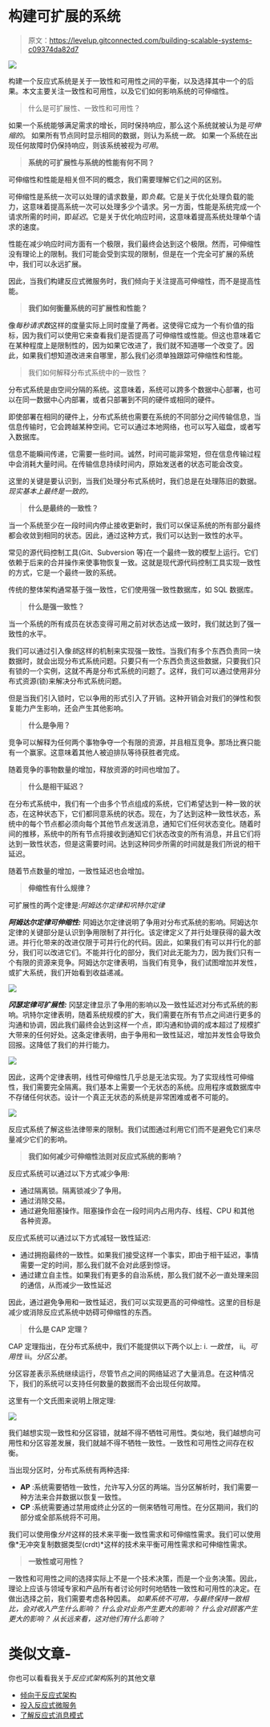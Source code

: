 # 构建可扩展的系统

> 原文：<https://levelup.gitconnected.com/building-scalable-systems-c09374da82d7>

![](img/72b80b0660704bed3c2a60845f8e52c8.png)

构建一个反应式系统是关于一致性和可用性之间的平衡，以及选择其中一个的后果。本文主要关注一致性和可用性，以及它们如何影响系统的可伸缩性。

> 什么是可扩展性、一致性和可用性？

如果一个系统能够满足需求的增长，同时保持响应，那么这个系统就被认为是*可伸缩的*。
如果所有节点同时显示相同的数据，则认为系统*一致*。
如果一个系统在出现任何故障时仍保持响应，则该系统被视为*可用*。

> **系统的可扩展性与系统的性能有何不同？**

可伸缩性和性能是相关但不同的概念，我们需要理解它们之间的区别。

可伸缩性是系统一次可以处理的请求数量，即*负载*。它是关于优化处理负载的能力，这意味着提高系统一次可以处理多少个请求。另一方面，性能是系统完成一个请求所需的时间，即*延迟*。它是关于优化响应时间，这意味着提高系统处理单个请求的速度。

性能在减少响应时间方面有一个极限，我们最终会达到这个极限。然而，可伸缩性没有理论上的限制。我们可能会受到实现的限制，但是在一个完全可扩展的系统中，我们可以永远扩展。

因此，当我们构建反应式微服务时，我们倾向于关注提高可伸缩性，而不是提高性能。

> **我们如何衡量系统的可扩展性和性能？**

像*每秒请求数*这样的度量实际上同时度量了两者。这使得它成为一个有价值的指标，因为我们可以使用它来查看我们是否提高了可伸缩性或性能。但这也意味着它在某种程度上是限制性的，因为如果它改进了，我们就不知道哪一个改变了。因此，如果我们想知道改进来自哪里，那么我们必须单独跟踪可伸缩性和性能。

> 我们如何解释分布式系统中的一致性？

分布式系统是由空间分隔的系统。这意味着，系统可以跨多个数据中心部署，也可以在同一数据中心内部署，或者只部署到不同的硬件或相同的硬件。

即使部署在相同的硬件上，分布式系统也需要在系统的不同部分之间传输信息，当信息传输时，它会跨越某种空间。它可以通过本地网络，也可以写入磁盘，或者写入数据库。

信息不能瞬间传递，它需要一些时间。诚然，时间可能非常短，但在信息传输过程中会消耗大量时间。在传输信息持续时间内，原始发送者的状态可能会改变。

这里的关键是要认识到，当我们处理分布式系统时，我们总是在处理陈旧的数据。*现实基本上最终是一致的。*

> **什么是最终的一致性？**

当一个系统至少在一段时间内停止接收更新时，我们可以保证系统的所有部分最终都会收敛到相同的状态。因此，通过这种方式，我们可以达到一致性的水平。

常见的源代码控制工具(Git、Subversion 等)在一个最终一致的模型上运行。它们依赖于后来的合并操作来使事物恢复一致。这就是现代源代码控制工具实现一致性的方式，它是一个最终一致的系统。

传统的整体架构通常基于强一致性，它们使用强一致性数据库，如 SQL 数据库。

> **什么是强一致性？**

当一个系统的所有成员在状态变得可用之前对状态达成一致时，我们就达到了强一致性的水平。

我们可以通过引入像*锁*这样的机制来实现强一致性。当我们有多个东西负责同一块数据时，就会出现分布式系统问题。只要只有一个东西负责这些数据，只要我们只有锁的一个实例，这就不再是分布式系统的问题了。这样，我们可以通过使用非分布式资源(锁)来解决分布式系统问题。

但是当我们引入锁时，它以争用的形式引入了开销。这种开销会对我们的弹性和恢复能力产生影响，还会产生其他影响。

> **什么是争用？**

竞争可以解释为任何两个事物争夺一个有限的资源，并且相互竞争。那场比赛只能有一个赢家。这意味着其他人被迫排队等待获胜者完成。

随着竞争的事物数量的增加，释放资源的时间也增加了。

> **什么是相干延迟？**

在分布式系统中，我们有一个由多个节点组成的系统，它们希望达到一种一致的状态，在这种状态下，它们都同意系统的状态。现在，为了达到这种一致性状态，系统中的每个节点都必须向每个其他节点发送消息，通知它们任何状态变化。随着时间的推移，系统中的所有节点将接收到通知它们状态改变的所有消息，并且它们将达到一致性状态，但是这需要时间。达到这种同步所需的时间就是我们所说的相干延迟。

随着节点数量的增加，一致性延迟也会增加。

> **伸缩性有什么规律？**

可扩展性的两个定律是:*阿姆达尔定律和巩特尔定律*

***阿姆达尔定律可伸缩性:***
阿姆达尔定律说明了争用对分布式系统的影响。阿姆达尔定律的关键部分是认识到争用限制了并行化。该定律定义了并行处理获得的最大改进。并行化带来的改进仅限于可并行化的代码。因此，如果我们有可以并行化的部分，我们可以改进它们。不能并行化的部分，我们对此无能为力，因为我们只有一个有限的资源来竞争。阿姆达尔定律表明，当我们有竞争，我们试图增加并发性，或扩大系统，我们开始看到收益递减。

![](img/4a45c13ebefa2e9658e6250c760718ef.png)

***冈瑟定律可扩展性:***
冈瑟定律显示了争用的影响以及一致性延迟对分布式系统的影响。巩特尔定律表明，随着系统规模的扩大，我们需要在所有节点之间进行更多的沟通和协调，因此我们最终会达到这样一个点，即沟通和协调的成本超过了规模扩大带来的任何好处。这条定律表明，由于争用和一致性延迟，增加并发性会导致负回报。这降低了我们的并行能力。

![](img/4d8f2597559f6ede6e16cba35e6891de.png)

因此，这两个定律表明，线性可伸缩性几乎总是无法实现。为了实现线性可伸缩性，我们需要完全隔离。我们基本上需要一个无状态的系统。应用程序或数据库中不存储任何状态。设计一个真正无状态的系统是非常困难或者不可能的。

![](img/e66679bf0e56fa8ba763aee09d377697.png)

反应式系统了解这些法律带来的限制。我们试图通过利用它们而不是避免它们来尽量减少它们的影响。

> **我们如何减少可伸缩性法则对反应式系统的影响？**

反应式系统可以通过以下方式减少争用:

*   通过隔离锁。隔离锁减少了争用。
*   通过消除交易。
*   通过避免阻塞操作。阻塞操作会在一段时间内占用内存、线程、CPU 和其他各种资源。

反应式系统可以通过以下方式减轻一致性延迟:

*   通过拥抱最终的一致性。如果我们接受这样一个事实，即由于相干延迟，事情需要一定的时间，那么我们就不会对此感到惊讶。
*   通过建立自主性。如果我们有更多的自治系统，那么我们就不必一直处理来回的通信，从而减少一致性延迟

因此，通过避免争用和一致性延迟，我们可以实现更高的可伸缩性。这里的目标是减少或消除反应式系统中妨碍可伸缩性的东西。

> **什么是 CAP 定理？**

CAP 定理指出，在分布式系统中，我们不能提供以下两个以上:
i. *一致性*，
ii。*可用性*
iii。*分区公差*。

分区容差表示系统继续运行，尽管节点之间的网络延迟了大量消息。在这种情况下，我们的系统可以支持任何数量的数据而不会出现任何故障。

这里有一个文氏图来说明上限定理:

![](img/db06a3e98d9abc6d82aef1387077b7b4.png)

我们越想实现一致性和分区容错，就越不得不牺牲可用性。类似地，我们越想向可用性和分区容差发展，我们就越不得不牺牲一致性。一致性和可用性之间存在权衡。

当出现分区时，分布式系统有两种选择:

*   **AP** :系统需要牺牲一致性，允许写入分区的两端。当分区解析时，我们需要一种方法来合并数据以恢复一致性。
*   **CP** :系统需要通过禁用或终止分区的一侧来牺牲可用性。在分区期间，我们的部分或全部系统将不可用。

我们可以使用像*分片*这样的技术来平衡一致性需求和可伸缩性需求。我们可以使用像*无冲突复制数据类型(crdt)*这样的技术来平衡可用性需求和可伸缩性需求。

> **一致性或可用性？**

一致性和可用性之间的选择实际上不是一个技术决策，而是一个业务决策。因此，理论上应该与领域专家和产品所有者讨论何时何地牺牲一致性和可用性的决定。在做出选择之前，我们需要考虑各种因素。
*如果系统不可用，与最终保持一致相比，会对收入产生什么影响？
什么会对业务产生更大的影响？
什么会对顾客产生更大的影响？
从长远来看，这对他们有什么影响？*

# 类似文章-

你也可以看看我关于*反应式架构*系列的其他文章

*   [倾向于反应式架构](/leaning-towards-reactive-architecture-190a6e02d0e1)
*   [投入反应式微服务](/diving-into-reactive-microservices-f9ff6a3f9686)
*   [了解反应式消息模式](/learning-about-reactive-messaging-patterns-ec174f510b03/)
